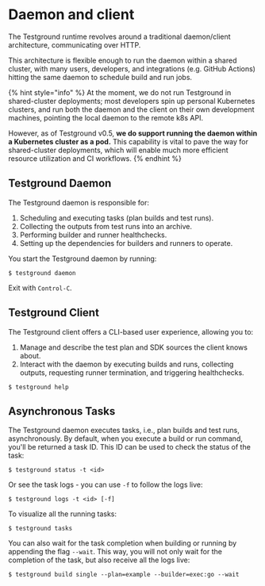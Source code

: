 # Daemon and client

The Testground runtime revolves around a traditional daemon/client architecture, communicating over HTTP.

This architecture is flexible enough to run the daemon within a shared cluster, with many users, developers, and integrations \(e.g. GitHub Actions\) hitting the same daemon to schedule build and run jobs.

{% hint style="info" %}
At the moment, we do not run Testground in shared-cluster deployments; most developers spin up personal Kubernetes clusters, and run both the daemon and the client on their own development machines, pointing the local daemon to the remote k8s API.

However, as of Testground v0.5, **we do support running the daemon within a Kubernetes cluster as a pod.** This capability is vital to pave the way for shared-cluster deployments, which will enable much more efficient resource utilization and CI workflows.
{% endhint %}

## Testground Daemon

The Testground daemon is responsible for:

1. Scheduling and executing tasks \(plan builds and test runs\).
2. Collecting the outputs from test runs into an archive.
3. Performing builder and runner healthchecks.
4. Setting up the dependencies for builders and runners to operate.

You start the Testground daemon by running:

```text
$ testground daemon
```

Exit with `Control-C`.

## Testground Client

The Testground client offers a CLI-based user experience, allowing you to:

1. Manage and describe the test plan and SDK sources the client knows about.
2. Interact with the daemon by executing builds and runs, collecting outputs, requesting runner termination, and triggering healthchecks.

```text
$ testground help
```

## Asynchronous Tasks

The Testground daemon executes tasks, i.e., plan builds and test runs, asynchronously. By default, when you execute a build or run command, you'll be returned a task ID. This ID can be used to check the status of the task:

```text
$ testground status -t <id>
```

Or see the task logs - you can use `-f` to follow the logs live:

```text
$ testground logs -t <id> [-f]
```

To visualize all the running tasks:

```text
$ testground tasks
```

You can also wait for the task completion when building or running by appending the flag `--wait`. This way, you will not only wait for the completion of the task, but also receive all the logs live:

```text
$ testground build single --plan=example --builder=exec:go --wait
```

